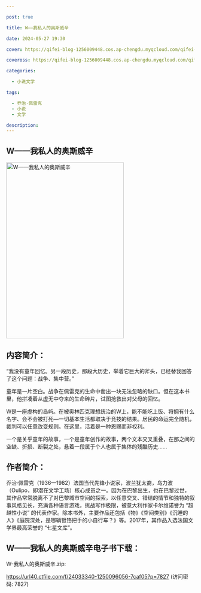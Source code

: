 ```yaml
---

post: true

title: W——我私人的奥斯威辛

date: 2024-05-27 19:30

cover: https://qifei-blog-1256009448.cos.ap-chengdu.myqcloud.com/qifei-blog/66361d360ea9cb140301e0fb.jpg

coveross: https://qifei-blog-1256009448.cos.ap-chengdu.myqcloud.com/qifei-blog/66361d360ea9cb140301e0fb.jpg

categories:

  - 小说文学

tags:

  - 乔治·佩雷克
  - 小说
  - 文学

description:
---
```


## W——我私人的奥斯威辛
<img alt=" W——我私人的奥斯威辛" class="aligncenter loading" data-was-processed="true" decoding="async" fetchpriority="high" height="471" src="https://qifei-blog-1256009448.cos.ap-chengdu.myqcloud.com/qifei-blog/66361d360ea9cb140301e0fb.jpg " style="cursor: zoom-in;" width="314"/>

## 内容简介：

“我没有童年回忆。另一段历史，那段大历史，举着它巨大的斧头，已经替我回答了这个问题：战争、集中营。”

童年是一片空白。战争在佩雷克的生命中凿出一块无法忽略的缺口。但在这本书里，他拼凑着从虚无中夺来的生命碎片，试图抢救出对父母的回忆。

W是一座虚构的岛屿。在被奥林匹克理想统治的W上，能不能吃上饭、将拥有什么名字、会不会被打死—一切基本生活都取决于竞技的结果。居民的命运完全随机，裁判可以任意改变规则。在这里，活着是一种恩赐而非权利。

一个是关乎童年的故事，一个是童年创作的故事，两个文本交叉重叠，在那之间的空缺、折损、断裂之处，悬着一段属于个人也属于集体的残酷历史……

## 作者简介：

乔治·佩雷克（1936—1982）法国当代先锋小说家，波兰犹太裔，乌力波（Oulipo，即潜在文学工场）核心成员之一。因为在巴黎出生，也在巴黎过世，其作品常常脱离不了对巴黎城市空间的探索，以任意交叉、错结的情节和独特的叙事风格见长，充满各种语言游戏，挑战写作极限，被意大利作家卡尔维诺誉为 “超越性小说” 的代表作家。除本书外，主要作品还包括《物》《空间类别》《沉睡的人》《庭院深处，是哪辆镀铬把手的小自行车？》等。2017年，其作品入选法国文学界最高荣誉的 “七星文库”。

##  W——我私人的奥斯威辛电子书下载：
W-我私人的奥斯威辛.zip: 

https://url40.ctfile.com/f/24033340-1250096056-7caf05?p=7827 (访问密码: 7827)
